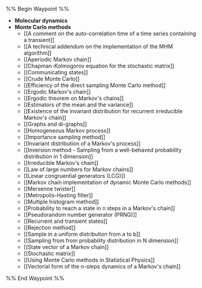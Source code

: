 %% Begin Waypoint %%
- **Molecular dynamics**
- **Monte Carlo methods**
	- [[A comment on the auto-correlation time of a time series containing a transient]]
	- [[A technical addendum on the implementation of the MHM algorithm]]
	- [[Aperiodic Markov chain]]
	- [[Chapman-Kolmogorov equation for the stochastic matrix]]
	- [[Communicating states]]
	- [[Crude Monte Carlo]]
	- [[Efficiency of the direct sampling Monte Carlo method]]
	- [[Ergodic Markov's chain]]
	- [[Ergodic theorem on Markov's chains]]
	- [[Estimators of the mean and the variance]]
	- [[Existence of the invariant distribution for recurrent irreducible Markov's chain]]
	- [[Graphs and di-graphs]]
	- [[Homogeneous Markov process]]
	- [[Importance sampling method]]
	- [[Invariant distribution of a Markov's process]]
	- [[Inversion method - Sampling from a well-behaved probability distribution in 1 dimension]]
	- [[Irreducible Markov's chain]]
	- [[Law of large numbers for Markov chains]]
	- [[Linear congruential generators  (LCG)]]
	- [[Markov chain implementation of dynamic Monte Carlo methods]]
	- [[Mersenne twister]]
	- [[Metropolis-Hasting filter]]
	- [[Multiple histogram method]]
	- [[Probability to reach a state in n steps in a Markov's chain]]
	- [[Pseudorandom number generator (PRNG)]]
	- [[Recurrent and transient states]]
	- [[Rejection method]]
	- [[Sample in a uniform distribution from a to b]]
	- [[Sampling from from probability distribution in N dimension]]
	- [[State vector of a Markov chain]]
	- [[Stochastic matrix]]
	- [[Using Monte Carlo methods in Statistical Physics]]
	- [[Vectorial form of the n-steps dynamics of a Markov's chain]]

%% End Waypoint %%
